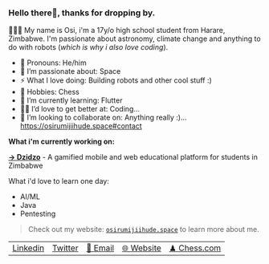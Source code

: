 ### Hello there👋, thanks for dropping by.
👨🏽‍🚀 My name is Osi, i'm a 17y/o high school student from Harare, Zimbabwe. I'm passionate about astronomy, climate change and anything to do with robots (*which is why i also love coding*).



- 🎨 Pronouns: He/him
- 🔭 I’m passionate about: Space
- ⚡ What I love doing: Building robots and other cool stuff :)
- 💫 Hobbies: Chess
- 🌱 I’m currently learning: Flutter
- 🐱‍🏍 I’d love to get better at: Coding...
- 👯 I’m looking to collaborate on: Anything really :)... https://osirumijiihude.space#contact


**What i'm currently working on:**

[**→ Dzidzo**](https://dzidzo.org/) - A gamified mobile and web educational platform for students in Zimbabwe


What i'd love to learn one day:
- AI/ML
- Java
- Pentesting

> Check out my website: [`osirumijiihude.space`](https://osirumijiihude.space) to learn more about me.

<table>
    <tbody>
      <tr>
        <td>
          <a href="https://linkedin.com/in/osirumijiihude/">Linkedin</a>
        </td>
        <td>
          <a href="https://twitter.com/osirumijiihude">Twitter</a>
        </td>
        <td>
          <a href="mailto:oihude@gmail.com">💬 Email</a>
        </td>
        <td>
          <a href="https://osirumijiihude.space">🌐 Website</a>
        </td>
            <td>
          <a href="https://chess.com/angrybird_zw">♟ Chess.com</a>
        </td>
      </tr>
    </tbody>
  </table>

